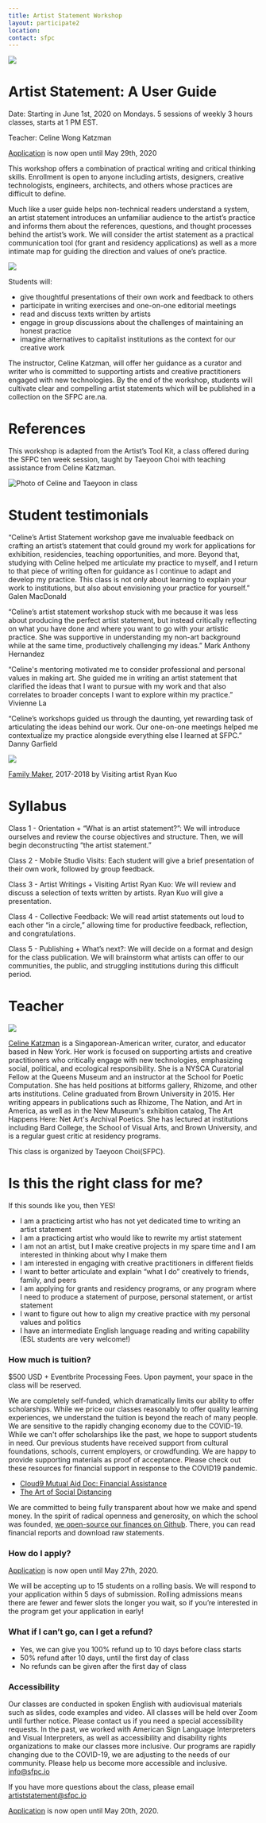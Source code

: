 ```yaml
---
title: Artist Statement Workshop
layout: participate2
location:
contact: sfpc
---
```

![](/static/img/nytechzinefair2.jpg)

# Artist Statement: A User Guide

Date: Starting in June 1st, 2020 on Mondays. 5 sessions of weekly 3 hours classes, starts at 1 PM EST. 

Teacher: Celine Wong Katzman

[Application](https://airtable.com/shrsWGhjsdy5r8o7j) is now open until May 29th, 2020  

This workshop offers a combination of practical writing and critical thinking skills. Enrollment is open to anyone including artists, designers, creative technologists, engineers, architects, and others whose practices are difficult to define.  

Much like a user guide helps non-technical readers understand a system, an artist statement introduces an unfamiliar audience to the artist’s practice and informs them about the references, questions, and thought processes behind the artist’s work. We will consider the artist statement as a practical communication tool (for grant and residency applications) as well as a more intimate map for guiding the direction and values of one’s practice.

![](/static/img/artiststatement/userguide.jpg)

Students will:
- give thoughtful presentations of their own work and feedback to others
- participate in writing exercises and one-on-one editorial meetings
- read and discuss texts written by artists
- engage in group discussions about the challenges of maintaining an honest practice
- imagine alternatives to capitalist institutions as the context for our creative work

The instructor, Celine Katzman, will offer her guidance as a curator and writer who is committed to supporting artists and creative practitioners engaged with new technologies. By the end of the workshop, students will cultivate clear and compelling artist statements which will be published in a collection on the SFPC are.na.

# References
This workshop is adapted from the Artist’s Tool Kit, a class offered during the SFPC ten week session, taught by Taeyoon Choi with teaching assistance from Celine Katzman.

![Photo of Celine and Taeyoon in class](/static/img/artiststatement/class.jpg)


# Student testimonials

“Celine’s Artist Statement workshop gave me invaluable feedback on crafting an artist’s statement that could ground my work for applications for exhibition, residencies, teaching opportunities, and more. Beyond that, studying with Celine helped me articulate my practice to myself, and I return to that piece of writing often for guidance as I continue to adapt and develop my practice. This class is not only about learning to explain your work to institutions, but also about envisioning your practice for yourself.” Galen MacDonald

“Celine’s artist statement workshop stuck with me because it was less about producing the perfect artist statement, but instead critically reflecting on what you have done and where you want to go with your artistic practice. She was supportive in understanding my non-art background while at the same time, productively challenging my ideas.” Mark Anthony Hernandez

“Celine's mentoring motivated me to consider professional and personal values in making art. She guided me in writing an artist statement that clarified the ideas that I want to pursue with my work and that also correlates to broader concepts I want to explore within my practice.” Vivienne La

“Celine’s workshops guided us through the daunting, yet rewarding task of articulating the ideas behind our work. Our one-on-one meetings helped me contextualize my practice alongside everything else I learned at SFPC.” Danny Garfield


![](/static/img/artiststatement/fm_gold.png)

[Family Maker](https://rkuo.net/Family-Maker), 2017-2018 by Visiting artist Ryan Kuo

# Syllabus

Class 1 - Orientation + “What is an artist statement?”: We will introduce ourselves and review the course objectives and structure. Then, we will begin deconstructing “the artist statement.”


Class 2 - Mobile Studio Visits: Each student will give a brief presentation of their own work, followed by group feedback.

Class 3 - Artist Writings + Visiting Artist Ryan Kuo: We will review and discuss a selection of texts written by artists. Ryan Kuo will give a presentation.

Class 4 - Collective Feedback: We will read artist statements out loud to each other “in a circle,” allowing time for productive feedback, reflection, and congratulations.

Class 5 - Publishing + What’s next?: We will decide on a format and design for the class publication. We will brainstorm what artists can offer to our communities, the public, and struggling institutions during this difficult period.


# Teacher

![](https://sfpc.io/static/img//people/celine-katzman.jpg)

[Celine Katzman](celinekatzman.com) is a Singaporean-American writer, curator, and educator based in New York. Her work is focused on supporting artists and creative practitioners who critically engage with new technologies, emphasizing social, political, and ecological responsibility. She is a NYSCA Curatorial Fellow at the Queens Museum and an instructor at the School for Poetic Computation. She has held positions at bitforms gallery, Rhizome, and other arts institutions. Celine graduated from Brown University in 2015. Her writing appears in publications such as Rhizome, The Nation, and Art in America, as well as in the New Museum's exhibition catalog, The Art Happens Here: Net Art's Archival Poetics. She has lectured at institutions including Bard College, the School of Visual Arts, and Brown University, and is a regular guest critic at residency programs.

This class is organized by Taeyoon Choi(SFPC).


# Is this the right class for me?

If this sounds like you, then YES!

- I am a practicing artist who has not yet dedicated time to writing an artist statement
- I am a practicing artist who would like to rewrite my artist statement
- I am not an artist, but I make creative projects in my spare time and I am interested in thinking about why I make them
- I am interested in engaging with creative practitioners in different fields
- I want to better articulate and explain “what I do” creatively to friends, family, and peers
- I am applying for grants and residency programs, or any program where I need to produce a statement of purpose, personal statement, or artist statement
- I want to figure out how to align my creative practice with my personal values and politics
- I have an intermediate English language reading and writing capability (ESL students are very welcome!)

### How much is tuition?

$500 USD + Eventbrite Processing Fees. Upon payment, your space in the class will be reserved.

We are completely self-funded, which dramatically limits our ability to offer scholarships. While we price our classes reasonably to offer quality learning experiences, we understand the tuition is beyond the reach of many people. We are sensitive to the rapidly changing economy due to the COVID-19. While we can't offer scholarships like the past, we hope to support students in need. Our previous students have received support from cultural foundations, schools, current employers, or crowdfunding. We are happy to provide supporting materials as proof of acceptance. Please check out these resources for financial support in response to the COVID19 pandemic.

- [Cloud9 Mutual Aid Doc: Financial Assistance](https://docs.google.com/document/d/1Qo_w8b6u2yXKzE7dIUmSeWqk3FFrqS1KhoCGzqcmZiQ/edit#heading=h.8jojokwzkoa7)
- [The Art of Social Distancing](https://docs.google.com/spreadsheets/d/e/2PACX-1vTt0lJMLDRlx_HsE132C3aGFa-D_rvk8rDVtkt9E7BH0jVQHrv-zD0favR98AtgTlPbNl2A5RPDH63X/pubhtml)

We are committed to being fully transparent about how we make and spend money. In the spirit of radical openness and generosity, on which the school was founded, [we open-source our finances on Github](https://github.com/sfpc/finance-and-administration). There, you can read financial reports and download raw statements.



### How do I apply?

[Application](https://airtable.com/shrsWGhjsdy5r8o7j) is now open until May 27th, 2020.  

We will be accepting up to 15 students on a rolling basis. We will respond to your application within 5 days of submission. Rolling admissions means there are fewer and fewer slots the longer you wait, so if you’re interested in the program get your application in early!


### What if I can’t go, can I get a refund?
- Yes, we can give you 100% refund up to 10 days before class starts
- 50% refund after 10 days, until the first day of class
- No refunds can be given after the first day of class

### Accessibility

Our classes are conducted in spoken English with audiovisual materials such as slides, code examples and video. All classes will be held over Zoom until further notice. Please contact us if you need a special accessibility requests. In the past, we worked with American Sign Language Interpreters and Visual Interpreters, as well as accessibility and disability rights organizations to make our classes more inclusive. Our programs are rapidly changing due to the COVID-19, we are adjusting to the needs of our community. Please help us become more accessible and inclusive. info@sfpc.io

If you have more questions about the class, please email artiststatement@sfpc.io

[Application](https://airtable.com/shrsWGhjsdy5r8o7j) is now open until May 20th, 2020.  
